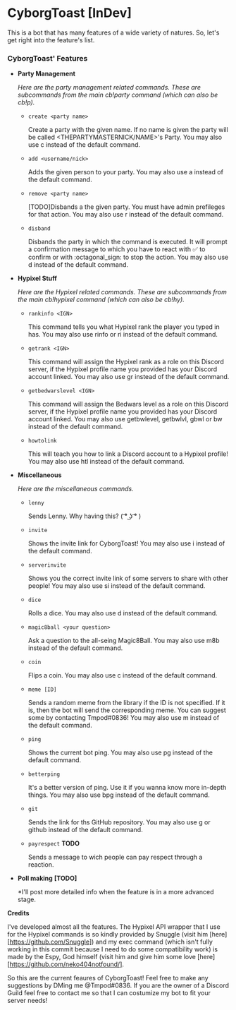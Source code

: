 # CyborgToast [InDev]

This is a bot that has many features of a wide variety of natures. So, let's get right into the feature's list.

### CyborgToast' Features

  * **Party Management**
  
    *Here are the party management related commands. These are subcommands from the main cb!party command (which can also be cb!p).*
    
    - `create <party name>`
    
      Create a party with the given name. If no name is given the party will be called <THEPARTYMASTERNICK/NAME>'s Party. You may also use c instead of the default command.
      
    - `add <username/nick>`
    
      Adds the given person to your party. You may also use a instead of the default command.
      
    - `remove <party name>`
    
      [TODO]Disbands a the given party. You must have admin prefileges for that action. You may also use r instead of the default command.
      
    - `disband`
    
      Disbands the party in which the command is executed. It will prompt a confirmation message to which you have to react with :white_check_mark: to confirm or with :octagonal_sign: to stop the action. You may also use d instead of the default command.

  * **Hypixel Stuff**
  
    *Here are the Hypixel related commands. These are subcommands from the main cb!hypixel command (which can also be cb!hy).*
    
    - `rankinfo <IGN>`
    
      This command tells you what Hypixel rank the player you typed in has. You may also use rinfo or ri instead of the default command.
      
    - `getrank <IGN>`
    
      This command will assign the Hypixel rank as a role on this Discord server, if the Hypixel profile name you provided has your Discord account linked. You may also use gr instead of the default command.
      
    - `getbedwarslevel <IGN>`
    
      This command will assign the Bedwars level as a role on this Discord server, if the Hypixel profile name you provided has your Discord account linked. You may also use getbwlevel, getbwlvl, gbwl or bw instead of the default command.
      
    - `howtolink`
    
      This will teach you how to link a Discord account to a Hypixel profile! You may also use htl instead of the default command.
      
  * **Miscellaneous**
    
    *Here are the miscellaneous commands.*
    
    - `lenny`
    
      Sends Lenny. Why having this? ( ͡° ͜ʖ ͡° )
      
    - `invite`
    
      Shows the invite link for CyborgToast! You may also use i instead of the default command.
      
    - `serverinvite`
    
      Shows you the correct invite link of some servers to share with other people! You may also use si instead of the default command.
      
    - `dice`
    
      Rolls a dice. You may also use d instead of the default command.
      
    - `magic8ball <your question>`
    
      Ask a question to the all-seing Magic8Ball. You may also use m8b instead of the default command.
      
    - `coin`
    
      Flips a coin. You may also use c instead of the default command.
      
    - `meme [ID]`
    
      Sends a random meme from the library if the ID is not specified. If it is, then the bot will send the corresponding meme. You can suggest some by contacting Tmpod#0836! You may also use m instead of the default command.
      
    - `ping`
    
      Shows the current bot ping. You may also use pg instead of the default command.
      
    - `betterping`
    
      It's a better version of ping. Use it if you wanna know more in-depth things. You may also use bpg instead of the default command.
      
    - `git`
    
      Sends the link for ths GitHub repository. You may also use g or github instead of the default command.
      
    - `payrespect` **TODO**
    
      Sends a message to wich people can pay respect through a reaction.
      
  * **Poll making** **[TODO]**
  
    *I'll post more detailed info when the feature is in a more advanced stage.
  
  **Credits**
  
  I've developed almost all the features. The Hypixel API wrapper that I use for the Hypixel commands is so kindly provided by Snuggle (visit him [here][https://github.com/Snuggle]) and my exec command (which isn't fully working in this commit because I need to do some compatibility work) is made by the Espy, God himself (visit him and give him some love [here][https://github.com/neko404notfound/].
  
  
  So this are the current feaures of CyborgToast! Feel free to make any suggestions by DMing me @Tmpod#0836.
  If you are the owner of a Discord Guild feel free to contact me so that I can costumize my bot to fit your server needs!
